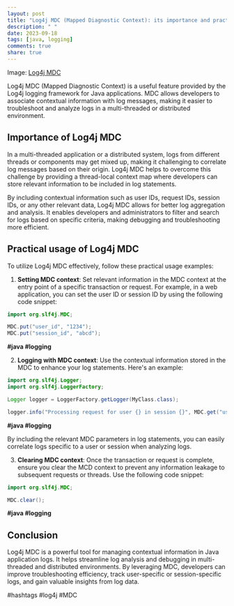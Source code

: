 ```yaml
---
layout: post
title: "Log4j MDC (Mapped Diagnostic Context): its importance and practical usage in Java applications"
description: " "
date: 2023-09-18
tags: [java, logging]
comments: true
share: true
---
```


Image: [Log4j MDC](https://example.com/mdc.png)

Log4j MDC (Mapped Diagnostic Context) is a useful feature provided by the Log4j logging framework for Java applications. MDC allows developers to associate contextual information with log messages, making it easier to troubleshoot and analyze logs in a multi-threaded or distributed environment.

## Importance of Log4j MDC

In a multi-threaded application or a distributed system, logs from different threads or components may get mixed up, making it challenging to correlate log messages based on their origin. Log4j MDC helps to overcome this challenge by providing a thread-local context map where developers can store relevant information to be included in log statements.

By including contextual information such as user IDs, request IDs, session IDs, or any other relevant data, Log4j MDC allows for better log aggregation and analysis. It enables developers and administrators to filter and search for logs based on specific criteria, making debugging and troubleshooting more efficient.

## Practical usage of Log4j MDC

To utilize Log4j MDC effectively, follow these practical usage examples:

1. **Setting MDC context**: Set relevant information in the MDC context at the entry point of a specific transaction or request. For example, in a web application, you can set the user ID or session ID by using the following code snippet:

```java
import org.slf4j.MDC;

MDC.put("user_id", "1234");
MDC.put("session_id", "abcd");
```
**#java #logging**

2. **Logging with MDC context**: Use the contextual information stored in the MDC to enhance your log statements. Here's an example:

```java
import org.slf4j.Logger;
import org.slf4j.LoggerFactory;

Logger logger = LoggerFactory.getLogger(MyClass.class);

logger.info("Processing request for user {} in session {}", MDC.get("user_id"), MDC.get("session_id"));
```
**#java #logging**

By including the relevant MDC parameters in log statements, you can easily correlate logs specific to a user or session when analyzing logs.

3. **Clearing MDC context**: Once the transaction or request is complete, ensure you clear the MCD context to prevent any information leakage to subsequent requests or threads. Use the following code snippet:

```java
import org.slf4j.MDC;

MDC.clear();
```
**#java #logging**

## Conclusion

Log4j MDC is a powerful tool for managing contextual information in Java application logs. It helps streamline log analysis and debugging in multi-threaded and distributed environments. By leveraging MDC, developers can improve troubleshooting efficiency, track user-specific or session-specific logs, and gain valuable insights from log data.

#hashtags #log4j #MDC